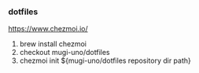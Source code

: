### dotfiles

https://www.chezmoi.io/

1. brew install chezmoi
1. checkout mugi-uno/dotfiles
1. chezmoi init ${mugi-uno/dotfiles repository dir path}
